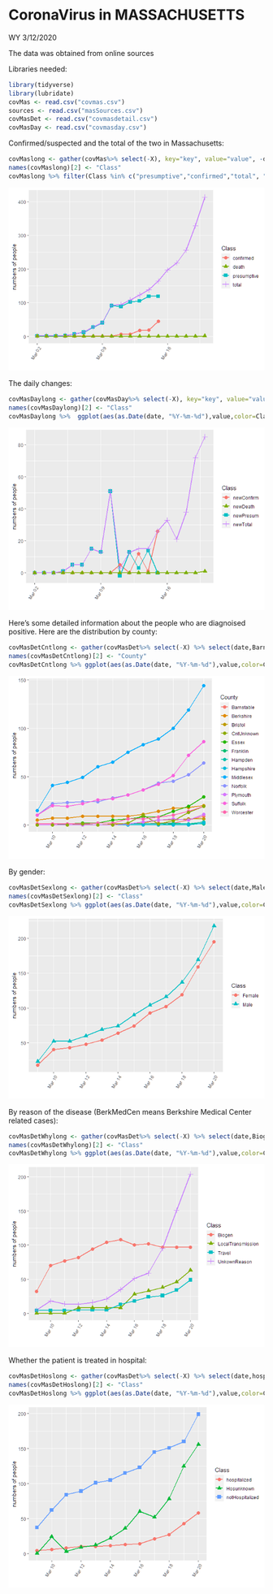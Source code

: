 CoronaVirus in MASSACHUSETTS
================
WY
3/12/2020

The data was obtained from online sources

Libraries needed:

``` r
library(tidyverse)
library(lubridate)
covMas <- read.csv("covmas.csv")
sources <- read.csv("masSources.csv")
covMasDet <- read.csv("covmasdetail.csv")
covMasDay <- read.csv("covmasday.csv")
```

Confirmed/suspected and the total of the two in Massachusetts:

``` r
covMaslong <- gather(covMas%>% select(-X), key="key", value="value", -date)
names(covMaslong)[2] <- "Class"
covMaslong %>% filter(Class %in% c("presumptive","confirmed","total", "death"))%>% ggplot(aes(as.Date(date, "%Y-%m-%d"),value,color=Class,shape=Class))+geom_line(size=1)+geom_point(size=3)+ylab("numbers of people")+xlab("")+theme(axis.text.x = element_text(angle = 60, hjust = 1))
```

![](Report_MA_files/figure-gfm/plotting-1.png)<!-- -->

The daily changes:

``` r
covMasDaylong <- gather(covMasDay%>% select(-X), key="key", value="value", -date)
names(covMasDaylong)[2] <- "Class"
covMasDaylong %>%  ggplot(aes(as.Date(date, "%Y-%m-%d"),value,color=Class,shape=Class))+geom_line(size=1)+geom_point(size=3)+ylab("numbers of people")+xlab("")+theme(axis.text.x = element_text(angle = 60, hjust = 1))
```

![](Report_MA_files/figure-gfm/plotting%20for%20daily%20changes-1.png)<!-- -->

Here’s some detailed information about the people who are diagnoised
positive. Here are the distribution by county:

``` r
covMasDetCntlong <- gather(covMasDet%>% select(-X) %>% select(date,Barnstable,Berkshire,Bristol,Franklin,Essex,Hampden,Hampshire,Middlesex,Norfolk,Plymouth,Suffolk,Worcester,CntUnknown), key="key", value="value", -date)
names(covMasDetCntlong)[2] <- "County"
covMasDetCntlong %>% ggplot(aes(as.Date(date, "%Y-%m-%d"),value,color=County))+geom_line(size=1)+geom_point(size=3)+ylab("numbers of people")+xlab("")+theme(axis.text.x = element_text(angle = 60, hjust = 1))
```

![](Report_MA_files/figure-gfm/unnamed-chunk-1-1.png)<!-- -->

By gender:

``` r
covMasDetSexlong <- gather(covMasDet%>% select(-X) %>% select(date,Male,Female), key="key", value="value", -date)
names(covMasDetSexlong)[2] <- "Class"
covMasDetSexlong %>% ggplot(aes(as.Date(date, "%Y-%m-%d"),value,color=Class,shape=Class))+geom_line(size=1)+geom_point(size=3)+ylab("numbers of people")+xlab("")+theme(axis.text.x = element_text(angle = 60, hjust = 1))
```

![](Report_MA_files/figure-gfm/unnamed-chunk-2-1.png)<!-- -->

By reason of the disease (BerkMedCen means Berkshire Medical Center
related cases):

``` r
covMasDetWhylong <- gather(covMasDet%>% select(-X) %>% select(date,Biogen,Travel,LocalTransmission,UnkownReason), key="key", value="value", -date)
names(covMasDetWhylong)[2] <- "Class"
covMasDetWhylong %>% ggplot(aes(as.Date(date, "%Y-%m-%d"),value,color=Class,shape=Class))+geom_line(size=1)+geom_point(size=3)+ylab("numbers of people")+xlab("")+theme(axis.text.x = element_text(angle = 60, hjust = 1))
```

![](Report_MA_files/figure-gfm/unnamed-chunk-3-1.png)<!-- -->

Whether the patient is treated in hospital:

``` r
covMasDetHoslong <- gather(covMasDet%>% select(-X) %>% select(date,hospitalized,notHospitalized,Hosunknown), key="key", value="value", -date)
names(covMasDetHoslong)[2] <- "Class"
covMasDetHoslong %>% ggplot(aes(as.Date(date, "%Y-%m-%d"),value,color=Class,shape=Class))+geom_line(size=1)+geom_point(size=3)+ylab("numbers of people")+xlab("")+theme(axis.text.x = element_text(angle = 60, hjust = 1))
```

![](Report_MA_files/figure-gfm/unnamed-chunk-4-1.png)<!-- -->
